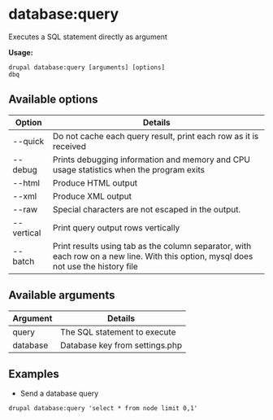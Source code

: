 # database:query
Executes a SQL statement directly as argument

**Usage:**
```
drupal database:query [arguments] [options]
dbq
```

## Available options
Option | Details
-------|-------------
--quick | Do not cache each query result, print each row as it is received
--debug | Prints debugging information and memory and CPU usage statistics when the program exits
--html | Produce HTML output
--xml | Produce XML output
--raw | Special characters are not escaped in the output.
--vertical | Print query output rows vertically
--batch | Print results using tab as the column separator, with each row on a new line. With this option, mysql does not use the history file

## Available arguments
Argument | Details
---------|-------------
query | The SQL statement to execute
database | Database key from settings.php

## Examples
* Send a database query
```
drupal database:query 'select * from node limit 0,1'
```
